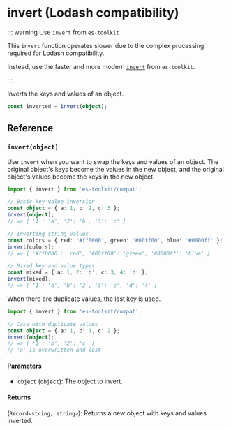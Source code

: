 # invert (Lodash compatibility)

::: warning Use `invert` from `es-toolkit`

This `invert` function operates slower due to the complex processing required for Lodash compatibility.

Instead, use the faster and more modern [`invert`](../../object/invert.md) from `es-toolkit`.

:::

Inverts the keys and values of an object.

```typescript
const inverted = invert(object);
```

## Reference

### `invert(object)`

Use `invert` when you want to swap the keys and values of an object. The original object's keys become the values in the new object, and the original object's values become the keys in the new object.

```typescript
import { invert } from 'es-toolkit/compat';

// Basic key-value inversion
const object = { a: 1, b: 2, c: 3 };
invert(object);
// => { '1': 'a', '2': 'b', '3': 'c' }

// Inverting string values
const colors = { red: '#ff0000', green: '#00ff00', blue: '#0000ff' };
invert(colors);
// => { '#ff0000': 'red', '#00ff00': 'green', '#0000ff': 'blue' }

// Mixed key and value types
const mixed = { a: 1, 2: 'b', c: 3, 4: 'd' };
invert(mixed);
// => { '1': 'a', 'b': '2', '3': 'c', 'd': '4' }
```

When there are duplicate values, the last key is used.

```typescript
import { invert } from 'es-toolkit/compat';

// Case with duplicate values
const object = { a: 1, b: 1, c: 2 };
invert(object);
// => { '1': 'b', '2': 'c' }
// 'a' is overwritten and lost
```

#### Parameters

- `object` (`object`): The object to invert.

#### Returns

(`Record<string, string>`): Returns a new object with keys and values inverted.
